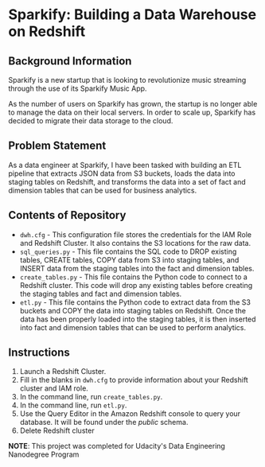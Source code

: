 # Sparkify: Building a Data Warehouse on Redshift

## Background Information
Sparkify is a new startup that is looking to revolutionize music streaming through the use of its Sparkify Music App. 

As the number of users on Sparkify has grown, the startup is no longer able to manage the data on their local servers. In order to scale up, Sparkify has decided to migrate their data storage to the cloud.

## Problem Statement

As a data engineer at Sparkify, I have been tasked with building an ETL pipeline that extracts JSON data from S3 buckets, loads the data into staging tables on Redshift, and transforms the data into a set of fact and dimension tables that can be used for business analytics. 

## Contents of Repository
- `dwh.cfg` - This configuration file stores the credentials for the IAM Role and Redshift Cluster. It also contains the S3 locations for the raw data.
- `sql_queries.py` - This file contains the SQL code to DROP existing tables, CREATE tables, COPY data from S3 into staging tables, and INSERT data from the staging tables into the fact and dimension tables.
- `create_tables.py` - This file contains the Python code to connect to a Redshift cluster. This code will drop any existing tables before creating the staging tables and fact and dimension tables.
- `etl.py` - This file contains the Python code to extract data from the S3 buckets and COPY the data into staging tables on Redshift. Once the data has been properly loaded into the staging tables, it is then inserted into fact and dimension tables that can be used to perform analytics.

## Instructions
1. Launch a Redshift Cluster.
2. Fill in the blanks in `dwh.cfg` to provide information about your Redshift cluster and IAM role.
2. In the command line, run `create_tables.py`.
3. In the command line, run `etl.py`.
4. Use the Query Editor in the Amazon Redshift console to query your database. It will be found under the *public* schema.
5. Delete Redshift cluster

**NOTE**: This project was completed for Udacity's Data Engineering Nanodegree Program